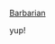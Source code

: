 [Barbarian](https://imgs.search.brave.com/Aiv8nLKeGZwV49EuZYRgc5QQrScJbJIvvrfhJu_NGVI/rs:fit:860:0:0:0/g:ce/aHR0cHM6Ly9tZWRp/YS5nZXR0eWltYWdl/cy5jb20vaWQvNjA3/NDM1NTAyL3Bob3Rv/L2FtZXJpY2FuLWFj/dHJlc3Mtc2FuZGFo/bC1iZXJnbWFuLW9u/LXRoZS1zZXQtb2Yt/Y29uYW4tdGhlLWJh/cmJhcmlhbi1kaXJl/Y3RlZC1ieS1qb2hu/LW1pbGl1cy5qcGc_/cz02MTJ4NjEyJnc9/MCZrPTIwJmM9MEEz/RUNnYllJdko1ZVow/bXY4eVJ5S3JvTGRo/UDhob1U3WmQ1S0lO/MkM3az0)

yup!